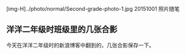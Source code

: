 [img-H]../photo/normal/Second-grade-photo-1.jpg
20151001
照片随笔

## 洋洋二年级时班级里的几张合影

今天在洋洋二年级时的新浪博客中翻到的，几张合影保存一下。
